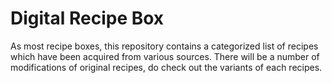 # Digital Recipe Box

As most recipe boxes, this repository contains a categorized list of recipes which have been acquired from various sources. There will be a number of modifications of original recipes, do check out the variants of each recipes.
